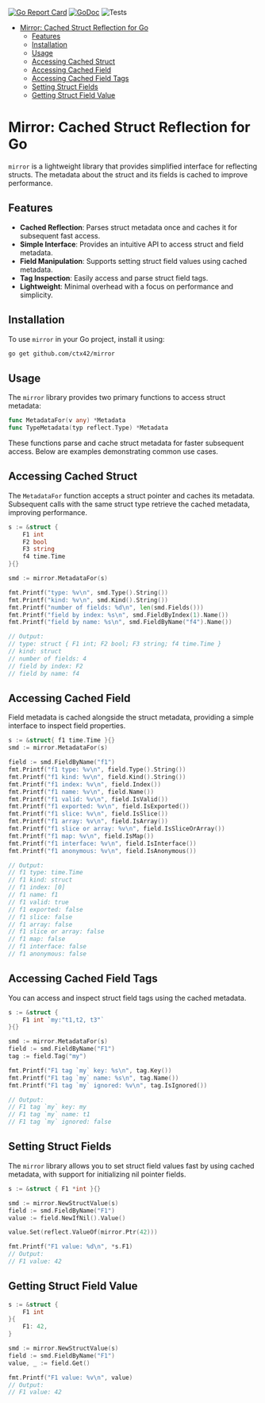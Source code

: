 [![Go Report Card](https://goreportcard.com/badge/github.com/ctx42/mirror)](https://goreportcard.com/report/github.com/ctx42/mirror)
[![GoDoc](https://img.shields.io/badge/api-Godoc-blue.svg)](https://pkg.go.dev/github.com/ctx42/mirror)
![Tests](https://github.com/ctx42/mirror/actions/workflows/go.yml/badge.svg?branch=master)

<!-- TOC -->
* [Mirror: Cached Struct Reflection for Go](#mirror-cached-struct-reflection-for-go)
  * [Features](#features)
  * [Installation](#installation)
  * [Usage](#usage)
  * [Accessing Cached Struct](#accessing-cached-struct-)
  * [Accessing Cached Field](#accessing-cached-field)
  * [Accessing Cached Field Tags](#accessing-cached-field-tags)
  * [Setting Struct Fields](#setting-struct-fields)
  * [Getting Struct Field Value](#getting-struct-field-value)
<!-- TOC -->

# Mirror: Cached Struct Reflection for Go

`mirror` is a lightweight library that provides simplified interface for 
reflecting structs. The metadata about the struct and its fields is cached to 
improve performance. 

## Features

- **Cached Reflection**: Parses struct metadata once and caches it for subsequent fast access.
- **Simple Interface**: Provides an intuitive API to access struct and field metadata.
- **Field Manipulation**: Supports setting struct field values using cached metadata.
- **Tag Inspection**: Easily access and parse struct field tags.
- **Lightweight**: Minimal overhead with a focus on performance and simplicity.

## Installation

To use `mirror` in your Go project, install it using:

```bash
go get github.com/ctx42/mirror
```

## Usage

The `mirror` library provides two primary functions to access struct metadata:

```go
func MetadataFor(v any) *Metadata
func TypeMetadata(typ reflect.Type) *Metadata
```

These functions parse and cache struct metadata for faster subsequent access.
Below are examples demonstrating common use cases.

## Accessing Cached Struct 

The `MetadataFor` function accepts a struct pointer and caches its metadata.
Subsequent calls with the same struct type retrieve the cached metadata,
improving performance.

```go
s := &struct {
    F1 int
    F2 bool
    F3 string
    f4 time.Time
}{}

smd := mirror.MetadataFor(s)

fmt.Printf("type: %v\n", smd.Type().String())
fmt.Printf("kind: %v\n", smd.Kind().String())
fmt.Printf("number of fields: %d\n", len(smd.Fields()))
fmt.Printf("field by index: %s\n", smd.FieldByIndex(1).Name())
fmt.Printf("field by name: %s\n", smd.FieldByName("f4").Name())

// Output:
// type: struct { F1 int; F2 bool; F3 string; f4 time.Time }
// kind: struct
// number of fields: 4
// field by index: F2
// field by name: f4
```

## Accessing Cached Field

Field metadata is cached alongside the struct metadata, providing a simple 
interface to inspect field properties.

```go
s := &struct{ f1 time.Time }{}
smd := mirror.MetadataFor(s)

field := smd.FieldByName("f1")
fmt.Printf("f1 type: %v\n", field.Type().String())
fmt.Printf("f1 kind: %v\n", field.Kind().String())
fmt.Printf("f1 index: %v\n", field.Index())
fmt.Printf("f1 name: %v\n", field.Name())
fmt.Printf("f1 valid: %v\n", field.IsValid())
fmt.Printf("f1 exported: %v\n", field.IsExported())
fmt.Printf("f1 slice: %v\n", field.IsSlice())
fmt.Printf("f1 array: %v\n", field.IsArray())
fmt.Printf("f1 slice or array: %v\n", field.IsSliceOrArray())
fmt.Printf("f1 map: %v\n", field.IsMap())
fmt.Printf("f1 interface: %v\n", field.IsInterface())
fmt.Printf("f1 anonymous: %v\n", field.IsAnonymous())

// Output:
// f1 type: time.Time
// f1 kind: struct
// f1 index: [0]
// f1 name: f1
// f1 valid: true
// f1 exported: false
// f1 slice: false
// f1 array: false
// f1 slice or array: false
// f1 map: false
// f1 interface: false
// f1 anonymous: false
```

## Accessing Cached Field Tags

You can access and inspect struct field tags using the cached metadata.

```go
s := &struct {
    F1 int `my:"t1,t2, t3"`
}{}

smd := mirror.MetadataFor(s)
field := smd.FieldByName("F1")
tag := field.Tag("my")

fmt.Printf("F1 tag `my` key: %s\n", tag.Key())
fmt.Printf("F1 tag `my` name: %s\n", tag.Name())
fmt.Printf("F1 tag `my` ignored: %v\n", tag.IsIgnored())

// Output:
// F1 tag `my` key: my
// F1 tag `my` name: t1
// F1 tag `my` ignored: false
```

## Setting Struct Fields

The `mirror` library allows you to set struct field values fast by using cached 
metadata, with support for initializing nil pointer fields.

```go
s := &struct { F1 *int }{}

smd := mirror.NewStructValue(s)
field := smd.FieldByName("F1")
value := field.NewIfNil().Value()

value.Set(reflect.ValueOf(mirror.Ptr(42)))

fmt.Printf("F1 value: %d\n", *s.F1)
// Output:
// F1 value: 42
```

## Getting Struct Field Value

```go
s := &struct {
    F1 int
}{
    F1: 42,
}

smd := mirror.NewStructValue(s)
field := smd.FieldByName("F1")
value, _ := field.Get()

fmt.Printf("F1 value: %v\n", value)
// Output:
// F1 value: 42
```